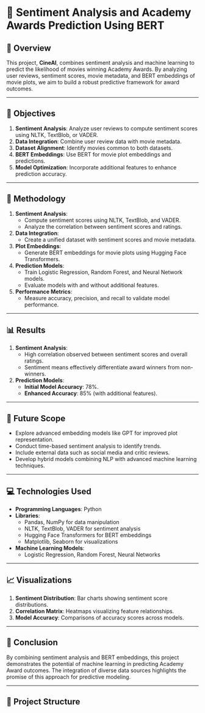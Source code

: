 # 🎥 Sentiment Analysis and Academy Awards Prediction Using BERT

## 📖 Overview
This project, **CineAI**, combines sentiment analysis and machine learning to predict the likelihood of movies winning Academy Awards. By analyzing user reviews, sentiment scores, movie metadata, and BERT embeddings of movie plots, we aim to build a robust predictive framework for award outcomes.

---

## 🎯 Objectives
1. **Sentiment Analysis**: Analyze user reviews to compute sentiment scores using NLTK, TextBlob, or VADER.
2. **Data Integration**: Combine user review data with movie metadata.
3. **Dataset Alignment**: Identify movies common to both datasets.
4. **BERT Embeddings**: Use BERT for movie plot embeddings and predictions.
5. **Model Optimization**: Incorporate additional features to enhance prediction accuracy.

---

## 🚀 Methodology
1. **Sentiment Analysis**:
   - Compute sentiment scores using NLTK, TextBlob, and VADER.
   - Analyze the correlation between sentiment scores and ratings.
2. **Data Integration**:
   - Create a unified dataset with sentiment scores and movie metadata.
3. **Plot Embeddings**:
   - Generate BERT embeddings for movie plots using Hugging Face Transformers.
4. **Prediction Models**:
   - Train Logistic Regression, Random Forest, and Neural Network models.
   - Evaluate models with and without additional features.
5. **Performance Metrics**:
   - Measure accuracy, precision, and recall to validate model performance.

---

## 📊 Results
1. **Sentiment Analysis**:
   - High correlation observed between sentiment scores and overall ratings.
   - Sentiment means effectively differentiate award winners from non-winners.
2. **Prediction Models**:
   - **Initial Model Accuracy**: 78%.
   - **Enhanced Accuracy**: 85% (with additional features).

---

## 🔮 Future Scope
- Explore advanced embedding models like GPT for improved plot representation.
- Conduct time-based sentiment analysis to identify trends.
- Include external data such as social media and critic reviews.
- Develop hybrid models combining NLP with advanced machine learning techniques.

---

## 💻 Technologies Used
- **Programming Languages**: Python
- **Libraries**:
  - Pandas, NumPy for data manipulation
  - NLTK, TextBlob, VADER for sentiment analysis
  - Hugging Face Transformers for BERT embeddings
  - Matplotlib, Seaborn for visualizations
- **Machine Learning Models**:
  - Logistic Regression, Random Forest, Neural Networks

---

## 📈 Visualizations
1. **Sentiment Distribution**: Bar charts showing sentiment score distributions.
2. **Correlation Matrix**: Heatmaps visualizing feature relationships.
3. **Model Accuracy**: Comparisons of accuracy scores across models.

---

## 📜 Conclusion
By combining sentiment analysis and BERT embeddings, this project demonstrates the potential of machine learning in predicting Academy Award outcomes. The integration of diverse data sources highlights the promise of this approach for predictive modeling.

---

## 📂 Project Structure
